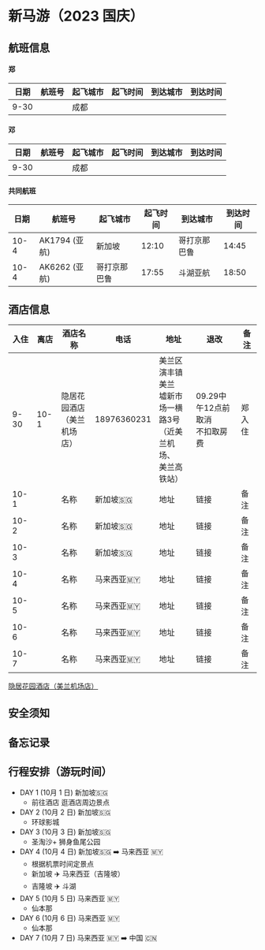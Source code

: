 # 新马游（2023 国庆）

## 航班信息

#### 郑 
| 日期 | 航班号 | 起飞城市 | 起飞时间 | 到达城市 | 到达时间 |
| ---- | ------ | -------- | -------- | -------- | -------- |
| 9-30 |        | 成都     |          |
#### 邓 
| 日期 | 航班号 | 起飞城市 | 起飞时间 | 到达城市 | 到达时间 |
| ---- | ------ | -------- | -------- | -------- | -------- |
| 9-30 |        | 成都     |          |
#### 共同航班 
| 日期 | 航班号        | 起飞城市     | 起飞时间 | 到达城市     | 到达时间 |
| ---- | ------------- | ------------ | -------- | ------------ | -------- |
| 10-4 | AK1794 (亚航) | 新加坡       | 12:10    | 哥打京那巴鲁 | 14:45    |
| 10-4 | AK6262 (亚航) | 哥打京那巴鲁 | 17:55    | 斗湖亚航     | 18:50    |

## 酒店信息

 | 入住 | 离店 | 酒店名称                         | 电话        | 地址                                                                          | 退改                                | 备注   |
 | ---- | ---- | -------------------------------- | ----------- | ----------------------------------------------------------------------------- | ----------------------------------- | ------ |
 | 9-30 | 10-1 | 隐居花园酒店<br />（美兰机场店） | 18976360231 | 美兰区演丰镇美兰<br />墟新市场一横路3号<br />（近美兰机场、<br />美兰高铁站） | 09.29中午12点前取消<br />不扣取房费 | 郑入住 |
 | 10-1 |      | 名称                             | 新加坡🇸🇬     | 地址                                                                          | 链接                                | 备注   |
 | 10-2 |      | 名称                             | 新加坡🇸🇬     | 地址                                                                          | 链接                                | 备注   |
 | 10-3 |      | 名称                             | 新加坡🇸🇬     | 地址                                                                          | 链接                                | 备注   |
 | 10-4 |      | 名称                             | 马来西亚🇲🇾   | 地址                                                                          | 链接                                | 备注   |
 | 10-5 |      | 名称                             | 马来西亚🇲🇾   | 地址                                                                          | 链接                                | 备注   |
 | 10-6 |      | 名称                             | 马来西亚🇲🇾   | 地址                                                                          | 链接                                | 备注   |
 | 10-7 |      | 名称                             | 马来西亚🇲🇾   | 地址                                                                          | 链接                                | 备注   |

 [隐居花园酒店（美兰机场店）](https://hotel.fliggy.com/hotel_detail2.htm?spm=181.7087309.0.0.653ddef01sHt8t&searchBy=&market=0&previousChannel=&shid=60837865&city=460100&checkIn=2023-08-26&checkOut=2023-08-27&searchId=bded0a0ce6934c88aa9336997e302ea4&filterByRoomTickets=false&activityCode=&roomNum=1&aNum_1=2&cNum_1=0&sellerId=&sellerIds=&_output_charset=utf8&_input_charset=utf8)

## 安全须知

## 备忘记录

## 行程安排（游玩时间）

- DAY 1 (10月 1 日)  新加坡🇸🇬
  - 前往酒店 逛酒店周边景点
- DAY 2 (10月 2 日)  新加坡🇸🇬
  - 环球影城
- DAY 3 (10月 3 日)  新加坡🇸🇬
  - 圣淘沙+ 狮身鱼尾公园
- DAY 4 (10月 4 日)  新加坡🇸🇬 ➡️ 马来西亚 🇲🇾
  - 根据机票时间定景点
  - 新加坡 ✈️ 马来西亚（吉隆坡）  
  - 吉隆坡 ✈️ 斗湖
- DAY 5 (10月 5 日)  马来西亚 🇲🇾
  - 仙本那
- DAY 6 (10月 6 日)  马来西亚 🇲🇾
  - 仙本那
- DAY 7 (10月 7 日)  马来西亚 🇲🇾 ➡️ 中国 🇨🇳

